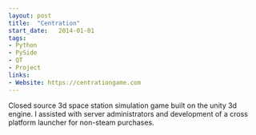 ```yaml
---
layout: post
title:  "Centration"
start_date:   2014-01-01
tags:
- Python
- PySide
- QT
- Project
links:
- Website: https://centrationgame.com
---
```


Closed source 3d space station simulation game built on the unity 3d engine. I assisted with server administrators and development of a cross platform launcher for non-steam purchases.
